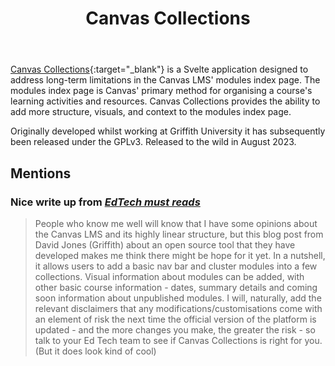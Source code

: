 ﻿---
title: Canvas Collections
---
[Canvas Collections](https://djplaner.github.io/canvas-collections/){:target="_blank"} is a Svelte application designed to address long-term limitations in the Canvas LMS' modules index page. The modules index page is Canvas' primary method for organising a course's learning activities and resources. Canvas Collections provides the ability to add more structure, visuals, and context to the modules index page.

Originally developed whilst working at Griffith University it has subsequently been released under the GPLv3. Released to the wild in August 2023.

## Mentions 

### Nice write up from [_EdTech must reads_](https://edtechmustreads.substack.com/p/edtech-must-reads-1f9)

> People who know me well will know that I have some opinions about the Canvas LMS and its highly linear structure, but this blog post from David Jones (Griffith) about an open source tool that they have developed makes me think there might be hope for it yet. In a nutshell, it allows users to add a basic nav bar and cluster modules into a few collections. Visual information about modules can be added, with other basic course information - dates, summary details and coming soon information about unpublished modules. 
> I will, naturally, add the relevant disclaimers that any modifications/customisations come with an element of risk the next time the official version of the platform is updated - and the more changes you make, the greater the risk - so talk to your Ed Tech team to see if Canvas Collections is right for you. (But it does look kind of cool)